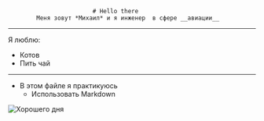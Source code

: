                            # Hello there
            Меня зовут *Михаил* и я инженер  в сфере __авиации__
---
Я люблю:
* Котов
* Пить чай
---
+ В этом файле я практикуюсь 
    + Использовать Markdown


![](https://sakiproducts.com/cdn/shop/articles/20230202120418-dibek-coffee-recipe-blog_1920x1080.webp?v=1694506959 "Хорошего дня")